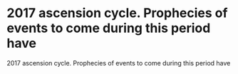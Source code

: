 # 2017 ascension cycle. Prophecies of events to come during this period have

2017 ascension cycle. Prophecies of events to come during this period have